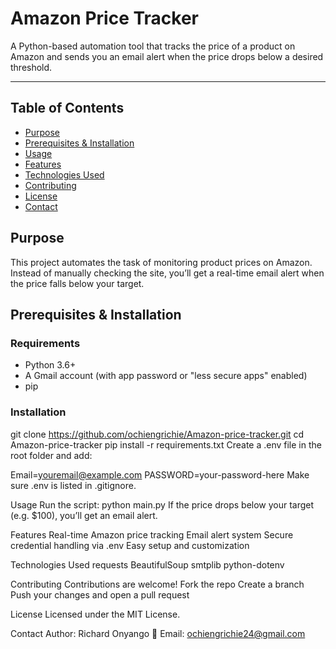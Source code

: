 # Amazon Price Tracker

A Python-based automation tool that tracks the price of a product on Amazon and sends you an email alert when the price drops below a desired threshold.

---

## Table of Contents

- [Purpose](#purpose)
- [Prerequisites & Installation](#prerequisites--installation)
- [Usage](#usage)
- [Features](#features)
- [Technologies Used](#technologies-used)
- [Contributing](#contributing)
- [License](#license)
- [Contact](#contact)


## Purpose

This project automates the task of monitoring product prices on Amazon. Instead of manually checking the site, you’ll get a real-time email alert when the price falls below your target.


## Prerequisites & Installation

### Requirements
- Python 3.6+
- A Gmail account (with app password or "less secure apps" enabled)
- pip

### Installation
git clone https://github.com/ochiengrichie/Amazon-price-tracker.git
cd Amazon-price-tracker
pip install -r requirements.txt
Create a .env file in the root folder and add:


Email=youremail@example.com
PASSWORD=your-password-here
Make sure .env is listed in .gitignore.

Usage
Run the script:
python main.py
If the price drops below your target (e.g. $100), you’ll get an email alert.

Features
Real-time Amazon price tracking
Email alert system
Secure credential handling via .env
Easy setup and customization

Technologies Used
requests
BeautifulSoup
smtplib
python-dotenv

Contributing
Contributions are welcome!
Fork the repo
Create a branch
Push your changes and open a pull request

License
Licensed under the MIT License.

Contact
Author: Richard Onyango
📧 Email: ochiengrichie24@gmail.com